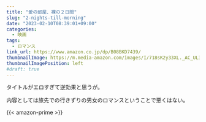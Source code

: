 ```yaml
---
title: "愛の部屋、裸の２日間"
slug: "2-nights-till-morning"
date: "2023-02-10T08:39:01+09:00"
categories:
  - 映画
tags:
  - ロマンス
link_url: https://www.amazon.co.jp/dp/B08BKD7439/
thumbnailImage: https://m.media-amazon.com/images/I/718sK2y33XL._AC_UL320_.jpg
thumbnailImagePosition: left
#draft: true
---
```

タイトルがエロすぎて逆効果と思うが。
<!--more-->
内容としては旅先での行きずりの男女のロマンスということで悪くはない。

{{< amazon-prime >}}
